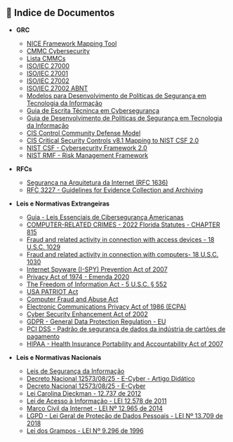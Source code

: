 ## 📂 Indice de Documentos

- **GRC**
  * [NICE Framework Mapping Tool](https://niccs.cisa.gov/tools/nice-framework-mapping-tool)
  * [CMMC Cybersecurity](https://www.federalregister.gov/documents/2024/10/15/2024-22905/cybersecurity-maturity-model-certification-cmmc-program)
  * [Lista CMMCs](https://dodcio.defense.gov/cmmc/Resources-Documentation/)
  * [ISO/IEC 27000](https://drive.google.com/file/d/15tTY4jZl_YoYe37MjHwdGnFWceiy0H9L/view?usp=sharing)
  * [ISO/IEC 27001](https://drive.google.com/file/d/1xmpd_o45yDa4Q08g2nFRKXh0rPNrVcaU/view?usp=sharing)
  * [ISO/IEC 27002](https://drive.google.com/file/d/1gXOfNdqtbnE7Jjxr8UvCUn9Z8_zzt3oS/view?usp=sharing)
  * [ISO/IEC 27002 ABNT](https://drive.google.com/file/d/1HxsoA-ZO4djc1a9bXLn7Tw25D3rJIXg7/view?usp=sharing)
  * [Modelos para Desenvolvimento de Políticas de Segurança em Tecnologia da Informação](https://www.sans.org/information-security-policy)
  * [Guia de Escrita Técninca em Cybersegurança](https://www.sans.org/white-papers/492)
  * [Guia de Desenvolvimento de Políticas de Segurança em Tecnologia da Informação](https://www.sans.org/white-papers/492)
  * [CIS Control Community Defense Model](https://www.cisecurity.org/insights/white-papers/cis-community-defense-model-2-0)
  * [CIS Critical Security Controls v8.1 Mapping to NIST CSF 2.0](https://www.cisecurity.org/insights/white-papers/cis-controls-v8-1-mapping-to-nist-csf-2-0)
  * [NIST CSF - Cybersecurity Framework 2.0](https://nvlpubs.nist.gov/nistpubs/CSWP/NIST.CSWP.29.pdf)
  * [NIST RMF - Risk Management Framework](https://nvlpubs.nist.gov/nistpubs/SpecialPublications/NIST.SP.800-37r2.pdf)
  
- **RFCs**
  * [Segurança na Arquitetura da Internet (RFC 1636)](https://datatracker.ietf.org/doc/html/rfc1636)
  * [RFC 3227 - Guidelines for Evidence Collection and Archiving](https://datatracker.ietf.org/doc/html/rfc3227)


- **Leis e Normativas Extrangeiras**
  * [Guia - Leis Essenciais de Cibersegurança Americanas](./guia-leis-eua.md)
  * [COMPUTER-RELATED CRIMES - 2022 Florida Statutes - CHAPTER 815](https://www.flsenate.gov/Laws/Statutes/2022/Chapter815/All)
  * [Fraud and related activity in connection with access devices - 18 U.S.C. 1029](https://www.govinfo.gov/app/details/USCODE-2023-title18/USCODE-2023-title18-partI-chap47-sec1029/summary)
  * [Fraud and related activity in connection with computers- 18 U.S.C. 1030](https://www.govinfo.gov/app/details/USCODE-2023-title18/USCODE-2023-title18-partI-chap47-sec1030)
  * [Internet Spyware (I-SPY) Prevention Act of 2007](https://www.congress.gov/bill/110th-congress/house-bill/1525/text)
  * [Privacy Act of 1974 - Emenda 2020](https://www.justice.gov/Overview_2020/dl?inline)
  * [The Freedom of Information Act - 5 U.S.C. § 552](https://www.justice.gov/oip/freedom-information-act-5-usc-552)
  * [USA PATRIOT Act](https://www.fincen.gov/resources/statutes-regulations/usa-patriot-act)
  * [Computer Fraud and Abuse Act](https://www.justice.gov/jm/jm-9-48000-computer-fraud)
  * [Electronic Communications Privacy Act of 1986 (ECPA)](https://bja.ojp.gov/program/it/privacy-civil-liberties/authorities/statutes/1285)
  * [Cyber Security Enhancement Act of 2002](https://www.congress.gov/bill/107th-congress/house-bill/3482/text)
  * [GDPR - General Data Protection Regulation - EU](https://gdpr.eu.org/full/full.pdf)
  * [PCI DSS - Padrão de segurança de dados da indústria de cartões de pagamento](https://listings.pcisecuritystandards.org/documents/PCI-DSS-v4_0-PT.pdf)
  * [HIPAA - Health Insurance Portability and Accountability Act of 2007](https://www.hhs.gov/hipaa/for-professionals/privacy/index.html)
  
- **Leis e Normativas Nacionais**
  * [Leis de Segurança da Informação](https://www.inf.ufsc.br/~bosco.sobral/ensino/ine5680/material-seg-redes/artigo-Leis-de-Seguranca.pdf)
  * [Decreto Nacional 12573/08/25 - E-Cyber - Artigo Didático](./decreto-12573-04-08-2025.md)
  * [Decreto Nacional 12573/08/25 - E-Cyber](https://www.planalto.gov.br/ccivil_03/_ato2023-2026/2025/decreto/D12573.htm)
  * [Lei Carolina Dieckman - 12.737 de 2012](https://www.justicadesaia.com.br/wp-content/uploads/2017/06/Cartilha-Lei-Carolina-Dieckmann.pdf)
  * [Lei de Acesso à Informação - LEI 12.578 de 2011](https://www12.senado.leg.br/transparencia/indice-de-transparencia-dos-portais-legislativos/arquivos/sobre/cartilha-lai)
  * [Marco Civil da Internet - LEI Nº 12.965 de 2014](https://www12.senado.leg.br/publicacoes/estudos-legislativos/tipos-de-estudos/textos-para-discussao/td-148-aspectos-principais-da-lei-no-12.965-de-2014-o-marco-civil-da-internet-subsidios-a-comunidade-juridica)
  * [LGPD - Lei Geral de Proteção de Dados Pessoais - LEI Nº 13.709 de 2018](https://www.planalto.gov.br/ccivil_03/_Ato2015-2018/2018/Lei/L13709.htm)
  * [Lei dos Grampos - LEI Nº 9.296 de 1996](https://www.planalto.gov.br/ccivil_03/leis/l9296.htm)